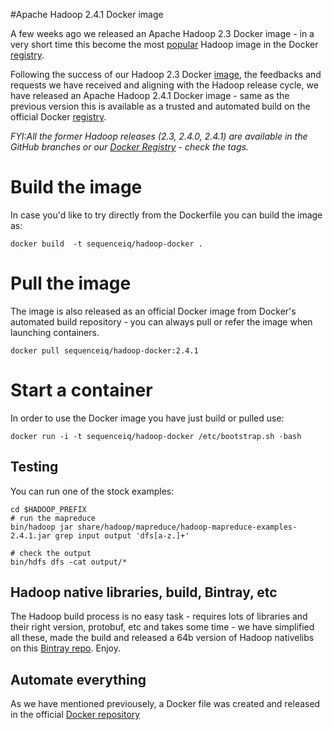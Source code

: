 #Apache Hadoop 2.4.1 Docker image

A few weeks ago we released an Apache Hadoop 2.3 Docker image - in a very short time this become the most [popular](https://registry.hub.docker.com/search?q=hadoop&s=downloads) Hadoop image in the Docker [registry](https://registry.hub.docker.com/).


Following the success of our Hadoop 2.3 Docker [image](https://registry.hub.docker.com/u/sequenceiq/hadoop-docker/), the feedbacks and requests we have received and aligning with the Hadoop release cycle, we have released an Apache Hadoop 2.4.1 Docker image - same as the previous version this is available as a trusted and automated build on the official Docker [registry](https://registry.hub.docker.com/).


_FYI:All the former Hadoop releases (2.3, 2.4.0, 2.4.1) are available in the GitHub branches or our [Docker Registry](https://registry.hub.docker.com/u/sequenceiq/hadoop-docker/) - check the tags._

# Build the image

In case you'd like to try directly from the Dockerfile you can build the image as:

```
docker build  -t sequenceiq/hadoop-docker .
```
# Pull the image

The image is also released as an official Docker image from Docker's automated build repository - you can always pull or refer the image when launching containers.

```
docker pull sequenceiq/hadoop-docker:2.4.1
```

# Start a container

In order to use the Docker image you have just build or pulled use:

```
docker run -i -t sequenceiq/hadoop-docker /etc/bootstrap.sh -bash
```

## Testing

You can run one of the stock examples:

```
cd $HADOOP_PREFIX
# run the mapreduce
bin/hadoop jar share/hadoop/mapreduce/hadoop-mapreduce-examples-2.4.1.jar grep input output 'dfs[a-z.]+'

# check the output
bin/hdfs dfs -cat output/*
```

## Hadoop native libraries, build, Bintray, etc

The Hadoop build process is no easy task - requires lots of libraries and their right version, protobuf, etc and takes some time - we have simplified all these, made the build and released a 64b version of Hadoop nativelibs on this [Bintray repo](https://bintray.com/sequenceiq/sequenceiq-bin/hadoop-native-64bit/2.4.1/view/files). Enjoy.


## Automate everything

As we have mentioned previousely, a Docker file was created and released in the official [Docker repository](https://registry.hub.docker.com/u/sequenceiq/hadoop-docker/)
